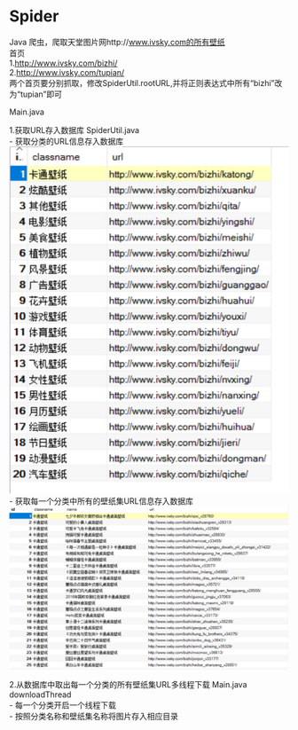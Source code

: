 # Spider
Java 爬虫，爬取天堂图片网http://www.ivsky.com的所有壁纸  
	首页  
		1.http://www.ivsky.com/bizhi/  
		2.http://www.ivsky.com/tupian/  
	两个首页要分别抓取，修改SpiderUtil.rootURL,并将正则表达式中所有“bizhi”改为“tupian”即可  

Main.java  
	
1.获取URL存入数据库 SpiderUtil.java  
	- 获取分类的URL信息存入数据库  
![Alt text](https://github.com/pokerfaceSad/Spider/blob/master/%E6%95%B0%E6%8D%AE%E5%BA%93%E5%A4%A7%E5%88%86%E7%B1%BB%E4%BF%A1%E6%81%AF.png)
	- 获取每一个分类中所有的壁纸集URL信息存入数据库  
![Alt text](https://github.com/pokerfaceSad/Spider/blob/master/%E6%95%B0%E6%8D%AE%E5%BA%93%E5%A3%81%E7%BA%B8%E9%9B%86%E4%BF%A1%E6%81%AF.png)
	
2.从数据库中取出每一个分类的所有壁纸集URL多线程下载 Main.java downloadThread  
	- 每一个分类开启一个线程下载  
	- 按照分类名称和壁纸集名称将图片存入相应目录  
